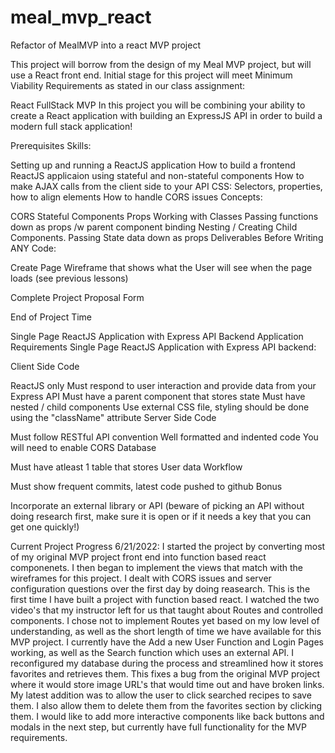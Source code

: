 # meal_mvp_react
Refactor of MealMVP into a react MVP project

This project will borrow from the design of my Meal MVP project, but will use a React front end. Initial stage for this project will meet Minimum Viability Requirements as stated in our class assignment:

React FullStack MVP
In this project you will be combining your ability to create a React application with building an ExpressJS API in order to build a modern full stack application!

Prerequisites
Skills:

Setting up and running a ReactJS application
How to build a frontend ReactJS applicaion using stateful and non-stateful components
How to make AJAX calls from the client side to your API
CSS: Selectors, properties, how to align elements
How to handle CORS issues
Concepts:

CORS
Stateful Components
Props
Working with Classes
Passing functions down as props /w parent component binding
Nesting / Creating Child Components.
Passing State data down as props
Deliverables
Before Writing ANY Code:

 Create Page Wireframe that shows what the User will see when the page loads (see previous lessons)

 Complete Project Proposal Form 

End of Project Time

Single Page ReactJS Application with Express API Backend
Application Requirements
Single Page ReactJS Application with Express API backend:

Client Side Code

ReactJS only
Must respond to user interaction and provide data from your Express API
Must have a parent component that stores state
Must have nested / child components
Use external CSS file, styling should be done using the "className" attribute
Server Side Code

Must follow RESTful API convention
Well formatted and indented code
You will need to enable CORS
Database

Must have atleast 1 table that stores User data
Workflow

Must show frequent commits, latest code pushed to github
Bonus

Incorporate an external library or API (beware of picking an API without doing research first, make sure it is open or if it needs a key that you can get one quickly!)

Current Project Progress 6/21/2022: I started the project by converting most of my original MVP project front end into function based react componenets. I then began to implement the views that match with the wireframes for this project. I dealt with CORS issues and server configuration questions over the first day by doing reasearch. This is the first time I have built a project with function based react. I watched the two video's that my instructor left for us that taught about Routes and controlled components. I chose not to implement Routes yet based on my low level of understanding, as well as the short length of time we have available for this MVP project. I currently have the Add a new User Function and Login Pages working, as well as the Search function which uses an external API. I reconfigured my database during the process and streamlined how it stores favorites and retrieves them. This fixes a bug from the original MVP project where it would store image URL's that would time out and have broken links. My latest addition was to allow the user to click searched recipes to save them. I also allow them to delete them from the favorites section by clicking them. I would like to add more interactive components like back buttons and modals in the next step, but currently have full functionality for the MVP requirements.
